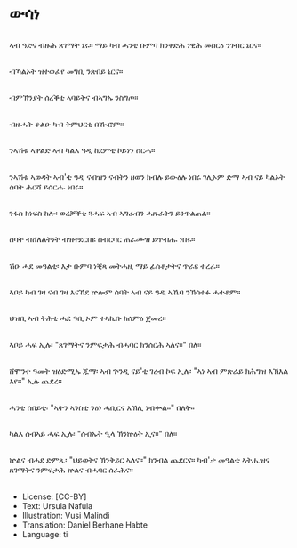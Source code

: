 # ውሳነ

##
ኣብ ዓድና ብዙሕ ጸገማት ኔሩ። ማይ ካብ ሓንቲ ቡምባ ክንቀድሕ ነዊሕ መስርዕ ንገብር ኔርና።

##
ብኻልኦት ዝተወፈየ መግቢ ንጽበይ ኔርና።

##
ብምኽንያት ሰረቕቲ ኣባይትና ብኣግኡ ንስግጦ።

##
ብዙሓት ቆልዑ ካብ ትምህርቲ በዂሮም።

##
ንኣሽቱ ኣዋልድ ኣብ ካልእ ዓዲ ከደምቲ ኮይነን ሰርሓ።

##
ንኣሽቱ ኣወዳት ኣብ'ቲ ዓዲ ናብዝን ናብትን ዘወን ክብሉ ይውዕሉ ነበሩ ገሊኦም ድማ ኣብ ናይ ካልኦት ሰባት ሕርሻ ይሰርሑ ነበሩ።

##
ንፋስ ክነፍስ ከሎ፡ ወረቓቕቲ ጓሓፍ ኣብ ኣግራብን ሓጹራትን ይንጥልጠል።

##
ሰባት ብሸለልትነት ብዝተደርበዩ ስብርባር ጠራሙዝ ይጥብሑ ነበሩ።

##
ሽዑ ሓደ መዓልቲ፡ እታ ቡምባ ነቒጻ መትሓዚ ማይ ፊስቶታትና ጥራዩ ተረፈ።

##
ኣቦይ ካብ ገዛ ናብ ገዛ እናኸደ ኵሎም ሰባት ኣብ ናይ ዓዲ ኣኼባ ንኽሳተፉ ሓተቶም።

##
ህዝቢ ኣብ ትሕቲ ሓደ ዓቢ ኦም ተኣኪቡ ክሰምዕ ጀመረ።

##
ኣቦይ ሓፍ ኢሉ፡ "ጸገማትና ንምፍታሕ ብሓባር ክንሰርሕ ኣለና።" በለ።

##
ሸሞንተ ዓመት ዝዕድሚኡ ጁማ፡ ኣብ ጕንዲ ናይ'ቲ ገረብ ኮፍ ኢሉ፡ "ኣነ ኣብ ምጽራይ ክሕግዝ እኽእል እየ።" ኢሉ ጨደረ።

##
ሓንቲ ሰበይቲ፡ "ኣትን ኣንስቲ ንዕነ ሓቢርና እኽሊ ነብቍል።" በለት።

##
ካልእ ሰብኣይ ሓፍ ኢሉ፡ "ሰብኡት ዒላ ኽንኵዕት ኢና።" በለ።

##
ኵልና ብሓደ ድምጺ፡ "ህይወትና ኽንቅይር ኣለና።" ክንብል ጨደርና። ካብ'ታ መዓልቲ ኣትሒዝና ጸገማትና ንምፍታሕ ኵልና ብሓባር ሰራሕና።

##
* License: [CC-BY]
* Text: Ursula Nafula
* Illustration: Vusi Malindi
* Translation: Daniel Berhane Habte
* Language: ti
